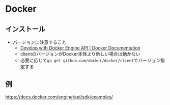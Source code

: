 # Docker

## インストール
- バージョンに注意すること
    - [Develop with Docker Engine API | Docker Documentation](https://docs.docker.com/engine/api/#versioned-api-and-sdk)
    - clientのバージョンがDocker本体より新しい場合は動かない
    - 必要に応じて`go get github.com/docker/docker/client`でバージョン指定する

## 例
https://docs.docker.com/engine/api/sdk/examples/
